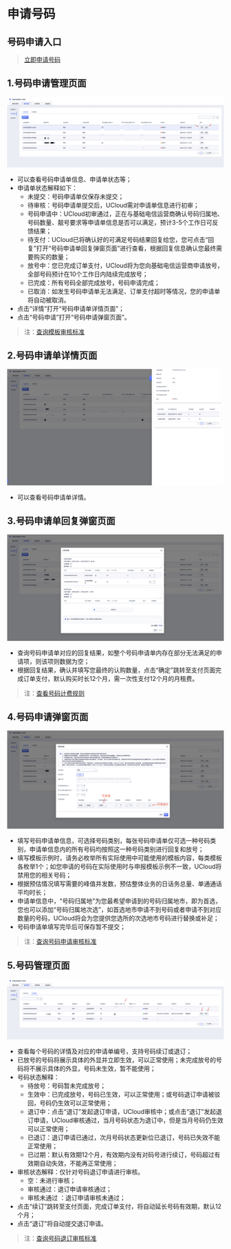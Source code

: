   <!--一下子提供一种思路，欢迎大家发挥 -->

# 申请号码


## 号码申请入口

>[立即申请号码](https://console-test03.ucloudadmin.com/uvms/interval)

## 1.号码申请管理页面


![号码申请管理页.png](images/号码申请管理页.png)

* 可以查看号码申请单信息、申请单状态等；
* 申请单状态解释如下：
  * 未提交：号码申请单仅保存未提交； 
  * 待审核：号码申请单提交后，UCloud需对申请单信息进行初审；
  * 号码申请中：UCloud初审通过，正在与基础电信运营商确认号码归属地、号码数量、靓号要求等申请单信息是否可以满足，预计3-5个工作日可反馈结果；
  * 待支付：UCloud已将确认好的可满足号码结果回复给您，您可点击“回复”打开“号码申请单回复弹窗页面”进行查看，根据回复信息确认您最终需要购买的数量；
  * 放号中：您已完成订单支付，UCloud将为您向基础电信运营商申请放号，全部号码预计在10个工作日内陆续完成放号；
  * 已完成：所有号码全部完成放号，号码申请完成；
  * 已取消：如发生号码申请单无法满足、订单支付超时等情况，您的申请单将自动被取消。
* 点击“详情”打开“号码申请单详情页面”；
* 点击“号码申请”打开“号码申请弹窗页面”。

>注：[查询模板审核标准](/uvms/introduction/criteria.md)


## 2.号码申请单详情页面

![号码申请单详情页.png](images/号码申请单详情页.png)

* 可以查看号码申请单详情。


## 3.号码申请单回复弹窗页面

![号码申请回复页.png](images/号码申请回复页.png)

* 查询号码申请单对应的回复结果，如整个号码申请单内存在部分无法满足的申请项，则该项则数据为空；
* 根据回复结果，确认并填写您最终的认购数量，点击“确定”跳转至支付页面完成订单支付，默认购买时长12个月，需一次性支付12个月的月租费。

>注：[查看号码计费规则](/uvms/price.md)


## 4.号码申请弹窗页面

![号码申请弹窗页.png](images/号码申请弹窗页.png)

* 填写号码申请单信息，可选择号码类别，每张号码申请单仅可选一种号码类别，申请单信息内的所有号码均按照这一种号码类别进行回复和放号；
* 填写模板示例时，请务必枚举所有实际使用中可能使用的模板内容，每类模板各枚举1个；如您申请的号码在实际使用时与申报模板示例不一致，UCloud将禁用您的相关号码；
* 根据预估情况填写需要的峰值并发数，预估整体业务的日话务总量、单通通话平均时长；
* 申请单信息中，“号码归属地”为您最希望申请到的号码归属地市，即为首选，您也可以添加“号码归属地次选”，如首选地市申请不到号码或者申请不到对应数量的号码，UCloud将会为您提供您选所的次选地市号码进行替换或补足；
* 号码申请单填写完毕后可保存暂不提交；

>注：[查询号码申请审核标准](/uvms/introduction/criteria.md)


## 5.号码管理页面

![号码管理页.png](images/号码管理页.png)

* 查看每个号码的详情及对应的申请单编号，支持号码续订或退订；
* 已放号的号码将展示具体的外显并立即生效，可以正常使用；未完成放号的号码将不展示具体的外显，号码未生效，暂不能使用；
* 号码状态解释：
  * 待放号：号码暂未完成放号；
  * 生效中：已完成放号，号码已生效，可以正常使用；或号码退订申请被驳回，号码仍生效可以正常使用；
  * 退订中：点击“退订”发起退订申请，UCloud审核中；或点击“退订”发起退订申请，UCloud审核通过，当月号码状态为退订中，但是当月号码仍生效可以正常使用；
  * 已退订：退订申请已通过，次月号码状态更新位已退订，号码已失效不能正常使用；
  * 已过期：默认有效期12个月，有效期内没有对码号进行续订，号码超过有效期自动失效，不能再正常使用；
* 审核状态解释：仅针对号码退订申请进行审核。
  * 空：未进行审核；
  * 审核通过：退订申请审核通过；
  * 审核未通过 ：退订申请审核未通过；
* 点击“续订”跳转至支付页面，完成订单支付，将自动延长号码有效期，默认12个月；
* 点击“退订”将自动提交退订申请。

>注：[查询号码退订审核标准](/uvms/introduction/criteria.md)
